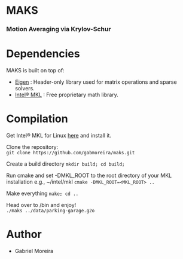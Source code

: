 # MAKS
### Motion Averaging via Krylov-Schur

# Dependencies
MAKS is built on top of:
* [Eigen](http://eigen.tuxfamily.org) : Header-only library used for matrix operations and sparse solvers.
* [Intel® MKL](https://software.intel.com/content/www/us/en/develop/tools/math-kernel-library.html) : Free proprietary math library.


# Compilation

Get Intel® MKL for Linux [here](https://software.intel.com/content/www/us/en/develop/tools/math-kernel-library/choose-download/linux.html) and install it.

Clone the repository:  
`git clone https://github.com/gabmoreira/maks.git`  

Create a build directory 
`mkdir build; cd build;`

Run cmake and set -DMKL_ROOT to the root directory of your MKL installation e.g., ~/intel/mkl
`cmake -DMKL_ROOT=<MKL_ROOT> ..`

Make everything
`make; cd ..`

Head over to /bin and enjoy!  
`./maks ../data/parking-garage.g2o`

# Author
* Gabriel Moreira

